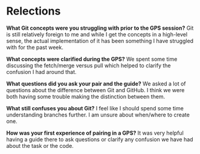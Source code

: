 # Relections

**What Git concepts were you struggling with prior to the GPS session?**
Git is still relatively foreign to me and while I get the concepts in a high-level sense, the actual implementation of it has been something I have struggled with for the past week.

**What concepts were clarified during the GPS?**
We spent some time discussing the fetch/merge versus pull which helped to clarify the confusion I had around that.

**What questions did you ask your pair and the guide?**
We asked a lot of questions about the difference between Git and GitHub. I think we were both having some trouble making the distinction between them.

**What still confuses you about Git?**
I feel like I should spend some time understanding branches further. I am unsure about when/where to create one.

**How was your first experience of pairing in a GPS?**
It was very helpful having a guide there to ask questions or clarify any confusion we have had about the task or the code.